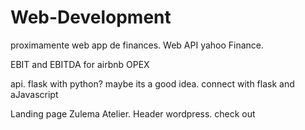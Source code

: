 # Web-Development


proximamente web app de finances. 
Web API yahoo Finance.

EBIT and EBITDA for airbnb OPEX


api. flask with python? maybe its a good idea. connect with flask and aJavascript

Landing page Zulema Atelier. 
Header wordpress. check out 

